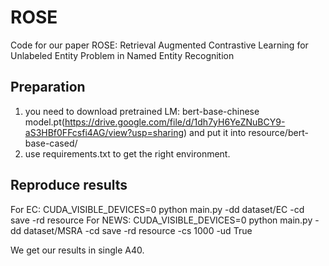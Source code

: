 # ROSE

Code for our paper ROSE: Retrieval Augmented Contrastive Learning for Unlabeled Entity Problem in Named Entity Recognition

## Preparation

1. you need to download pretrained LM: bert-base-chinese model.pt(https://drive.google.com/file/d/1dh7yH6YeZNuBCY9-aS3HBf0FFcsfi4AG/view?usp=sharing) and put it into resource/bert-base-cased/
2. use requirements.txt to get the right environment.


## Reproduce results
For EC: CUDA_VISIBLE_DEVICES=0 python main.py -dd dataset/EC -cd save -rd resource
For NEWS: CUDA_VISIBLE_DEVICES=0 python main.py -dd dataset/MSRA -cd save -rd resource -cs 1000 -ud True


We get our results in single A40.
